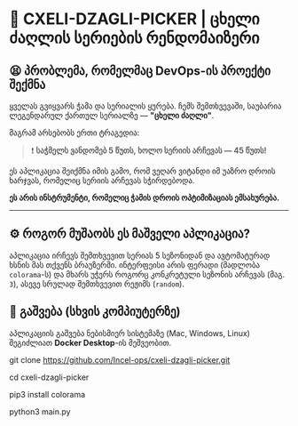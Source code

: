 # 🌭 CXELI-DZAGLI-PICKER | ცხელი ძაღლის სერიების რენდომაიზერი

## 😫 პრობლემა, რომელმაც DevOps-ის პროექტი შექმნა

ყველას გვიყვარს ჭამა და სერიალის ყურება. ჩემს შემთხვევაში, საუბარია ლეგენდარულ ქართულ სერიალზე — **"ცხელი ძაღლი"**.

მაგრამ არსებობს ერთი ტრაგედია:

> ❗ **საჭმელს ვანდომებ 5 წუთს, ხოლო სერიის არჩევას — 45 წუთს!**

ეს აპლიკაცია შეიქმნა იმის გამო, რომ ვეღარ ვიტანდი იმ უაზრო დროის ხარჯვას, რომელიც სერიის არჩევას სჭირდებოდა.

**ეს არის ინსტრუმენტი, რომელიც ჭამის დროის ოპტიმიზაციას ემსახურება.**

---

## ⚙️ როგორ მუშაობს ეს მაშველი აპლიკაცია?

აპლიკაცია ირჩევს შემთხვევით სერიას 5 სეზონიდან და ავტომატურად ხსნის მას თქვენს ბრაუზერში. ინტერფეისი არის ფერადი (მადლობა `colorama`-ს) და მხარს უჭერს როგორც კონკრეტული სეზონის არჩევას (მაგ. `3`), ასევე სრულად შემთხვევით რეჟიმს (`random`).

## 🚀 გაშვება (სხვის კომპიუტერზე)

აპლიკაციის გაშვება ნებისმიერ სისტემაზე (Mac, Windows, Linux) შეგიძლიათ **Docker Desktop**-ის მეშვეობით.

git clone https://github.com/Incel-ops/cxeli-dzagli-picker.git

cd cxeli-dzagli-picker

pip3 install colorama

python3 main.py

